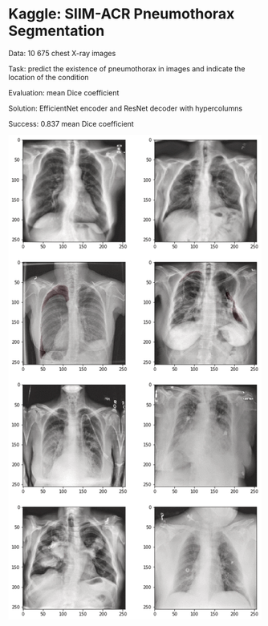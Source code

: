 # Kaggle: SIIM-ACR Pneumothorax Segmentation

Data: 10 675 chest X-ray images

Task: predict the existence of pneumothorax in images and indicate the location of the condition

Evaluation: mean Dice coefficient

Solution: EfficientNet encoder and ResNet decoder with hypercolumns

Success: 0.837 mean Dice coefficient

![](augs.gif)
